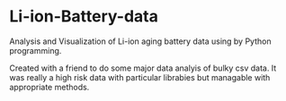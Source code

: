 # Li-ion-Battery-data
Analysis and Visualization of Li-ion aging battery data using by Python programming.

Created with a friend to do some major data analyis of bulky csv data.
It was really a high risk data with particular librabies but managable with appropriate methods.
